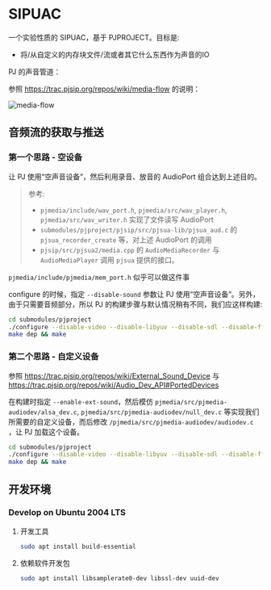 # SIPUAC

一个实验性质的 SIPUAC，基于 PJPROJECT。目标是:

- 将/从自定义的内存块文件/流或者其它什么东西作为声音的IO

PJ 的声音管道：

参照 <https://trac.pjsip.org/repos/wiki/media-flow> 的说明：

![media-flow](http://www.pjsip.org/images/media-flow.jpg)

## 音频流的获取与推送

### 第一个思路 - 空设备

让 PJ 使用“空声音设备”，然后利用录音、放音的 AudioPort 组合达到上述目的。

> 参考:
>
> - `pjmedia/include/wav_port.h`, `pjmedia/src/wav_player.h`, `pjmedia/src/wav_writer.h` 实现了文件读写 AudioPort
> - `submodules/pjproject/pjsip/src/pjsua-lib/pjsua_aud.c` 的 `pjsua_recorder_create` 等，对上述 AudioPort 的调用
> - `pjsip/src/pjsua2/media.cpp` 的 `AudioMediaRecorder` 与 `AudioMediaPlayer` 调用 `pjsua` 提供的接口。

`pjmedia/include/pjmedia/mem_port.h` 似乎可以做这件事

configure 的时候，指定 `--disable-sound` 参数让 PJ 使用“空声音设备”。另外，由于只需要音频部分，所以 PJ 的构建步骤与默认情况稍有不同，我们应这样构建:

```bash
cd submodules/pjproject
./configure --disable-video --disable-libyuv --disable-sdl --disable-ffmpeg --disable-v4l2 --disable-openh264 --disable-vpx --disable-ipp --disable-libwebrtc --disable-sound
make dep && make
```

### 第二个思路 - 自定义设备

参照 <https://trac.pjsip.org/repos/wiki/External_Sound_Device> 与 <https://trac.pjsip.org/repos/wiki/Audio_Dev_API#PortedDevices>

在构建时指定 `--enable-ext-sound`，然后模仿 `pjmedia/src/pjmedia-audiodev/alsa_dev.c`, `pjmedia/src/pjmedia-audiodev/null_dev.c` 等实现我们所需要的自定义设备，而后修改 `/pjmedia/src/pjmedia-audiodev/audiodev.c` ，让 PJ 加载这个设备。

```bash
cd submodules/pjproject
./configure --disable-video --disable-libyuv --disable-sdl --disable-ffmpeg --disable-v4l2 --disable-openh264 --disable-vpx --disable-ipp --disable-libwebrtc --enable-ext-sound
make dep && make
```

## 开发环境

### Develop on Ubuntu 2004 LTS

1. 开发工具

   ```bash
   sudo apt install build-essential
   ```

1. 依赖软件开发包

   ```bash
   sudo apt install libsamplerate0-dev libssl-dev uuid-dev
   ```
